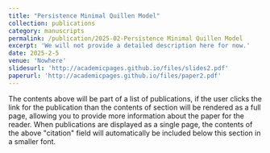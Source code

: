 ```yaml
---
title: "Persistence Minimal Quillen Model"
collection: publications
category: manuscripts
permalink: /publication/2025-02-Persistence Minimal Quillen Model
excerpt: 'We will not provide a detailed description here for now.'
date: 2025-2-5
venue: 'Nowhere'
slidesurl: 'http://academicpages.github.io/files/slides2.pdf'
paperurl: 'http://academicpages.github.io/files/paper2.pdf'
---
```


The contents above will be part of a list of publications, if the user clicks the link for the publication than the contents of section will be rendered as a full page, allowing you to provide more information about the paper for the reader. When publications are displayed as a single page, the contents of the above "citation" field will automatically be included below this section in a smaller font.
